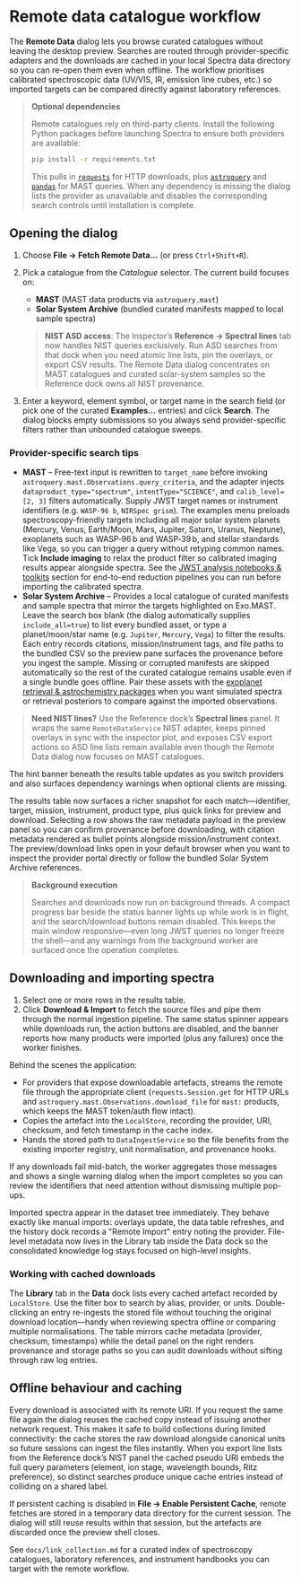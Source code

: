 # Remote data catalogue workflow

The **Remote Data** dialog lets you browse curated catalogues without leaving the
desktop preview. Searches are routed through provider-specific adapters and the
downloads are cached in your local Spectra data directory so you can re-open
them even when offline. The workflow prioritises calibrated spectroscopic data
(UV/VIS, IR, emission line cubes, etc.) so imported targets can be compared
directly against laboratory references.

> **Optional dependencies**
>
> Remote catalogues rely on third-party clients. Install the following Python
> packages before launching Spectra to ensure both providers are available:
>
> ```bash
> pip install -r requirements.txt
> ```
>
> This pulls in [`requests`](https://docs.python-requests.org/) for HTTP
> downloads, plus [`astroquery`](https://astroquery.readthedocs.io/) and
> [`pandas`](https://pandas.pydata.org/) for MAST queries. When any dependency
> is missing the dialog lists the provider as unavailable and disables the
> corresponding search controls until installation is complete.

## Opening the dialog

1. Choose **File → Fetch Remote Data…** (or press `Ctrl+Shift+R`).
2. Pick a catalogue from the *Catalogue* selector. The current build focuses on:
   - **MAST** (MAST data products via `astroquery.mast`)
   - **Solar System Archive** (bundled curated manifests mapped to local sample spectra)

   > **NIST ASD access**: The Inspector’s **Reference → Spectral lines** tab now handles NIST queries exclusively. Run ASD
   > searches from that dock when you need atomic line lists, pin the overlays, or export CSV results. The Remote Data dialog
   > concentrates on MAST catalogues and curated solar-system samples so the Reference dock owns all NIST provenance.
3. Enter a keyword, element symbol, or target name in the search field (or pick
   one of the curated **Examples…** entries) and click **Search**. The dialog
   blocks empty submissions so you always send provider-specific filters rather
   than unbounded catalogue sweeps.

### Provider-specific search tips

- **MAST** – Free-text input is rewritten to `target_name` before invoking
  `astroquery.mast.Observations.query_criteria`, and the adapter injects
  `dataproduct_type="spectrum"`, `intentType="SCIENCE"`, and
  `calib_level=[2, 3]` filters automatically. Supply JWST target names or
  instrument identifiers (e.g. `WASP-96 b`, `NIRSpec grism`). The examples menu
  preloads spectroscopy-friendly targets including all major solar system planets
  (Mercury, Venus, Earth/Moon, Mars, Jupiter, Saturn, Uranus, Neptune), exoplanets
  such as WASP‑96 b and WASP‑39 b, and stellar standards like Vega, so you can
  trigger a query without retyping common names. Tick
  **Include imaging** to relax the product filter so calibrated imaging results
  appear alongside spectra.
  See the [JWST analysis notebooks & toolkits](../link_collection.md#jwst-analysis-notebooks--toolkits)
  section for end-to-end reduction pipelines you can run before importing the
  calibrated spectra.
- **Solar System Archive** – Provides a local catalogue of curated manifests and sample
  spectra that mirror the targets highlighted on Exo.MAST. Leave the search box
  blank (the dialog automatically supplies `include_all=true`) to list every
  bundled asset, or type a planet/moon/star name (e.g. `Jupiter`, `Mercury`,
  `Vega`) to filter the results. Each entry records citations, mission/instrument
  tags, and file paths to the bundled CSV so the preview pane surfaces the
  provenance before you ingest the sample. Missing or corrupted manifests are
  skipped automatically so the rest of the curated catalogue remains usable even
  if a single bundle goes offline.
  Pair these assets with the [exoplanet retrieval & astrochemistry packages](../link_collection.md#exoplanet-retrieval--astrochemistry-packages)
  when you want simulated spectra or retrieval posteriors to compare against the
  imported observations.

> **Need NIST lines?** Use the Reference dock’s **Spectral lines** panel. It wraps the same `RemoteDataService` NIST adapter,
> keeps pinned overlays in sync with the inspector plot, and exposes CSV export actions so ASD line lists remain available even
> though the Remote Data dialog now focuses on MAST catalogues.

The hint banner beneath the results table updates as you switch providers and
also surfaces dependency warnings when optional clients are missing.

The results table now surfaces a richer snapshot for each match—identifier,
target, mission, instrument, product type, plus quick links for preview and
download. Selecting a row shows the raw metadata payload in the preview panel so
you can confirm provenance before downloading, with citation metadata rendered as
bullet points alongside mission/instrument context. The preview/download links
open in your default browser when you want to inspect the provider portal
directly or follow the bundled Solar System Archive references.

> **Background execution**
>
> Searches and downloads now run on background threads. A compact progress bar
> beside the status banner lights up while work is in flight, and the
> search/download buttons remain disabled. This keeps the main window
> responsive—even long JWST queries no longer freeze the shell—and any warnings
> from the background worker are surfaced once the operation completes.

## Downloading and importing spectra

1. Select one or more rows in the results table.
2. Click **Download & Import** to fetch the source files and pipe them through
   the normal ingestion pipeline. The same status spinner appears while
   downloads run, the action buttons are disabled, and the banner reports how
   many products were imported (plus any failures) once the worker finishes.

Behind the scenes the application:

* For providers that expose downloadable artefacts, streams the remote file
  through the appropriate client (`requests.Session.get` for HTTP URLs and
  `astroquery.mast.Observations.download_file` for `mast:` products, which keeps
  the MAST token/auth flow intact).
* Copies the artefact into the `LocalStore`, recording the provider, URI,
  checksum, and fetch timestamp in the cache index.
* Hands the stored path to `DataIngestService` so the file benefits from the
  existing importer registry, unit normalisation, and provenance hooks.

If any downloads fail mid-batch, the worker aggregates those messages and shows
a single warning dialog when the import completes so you can review the
identifiers that need attention without dismissing multiple pop-ups.

Imported spectra appear in the dataset tree immediately. They behave exactly
like manual imports: overlays update, the data table refreshes, and the history
dock records a "Remote Import" entry noting the provider. File-level metadata
now lives in the Library tab inside the Data dock so the consolidated knowledge
log stays focused on high-level insights.

### Working with cached downloads

The **Library** tab in the **Data** dock lists every cached artefact recorded by
`LocalStore`. Use the filter box to search by alias, provider, or units.
Double-clicking an entry re-ingests the stored file without touching the
original download location—handy when reviewing spectra offline or comparing
multiple normalisations. The table mirrors cache metadata (provider, checksum,
timestamps) while the detail panel on the right renders provenance and storage
paths so you can audit downloads without sifting through raw log entries.

## Offline behaviour and caching

Every download is associated with its remote URI. If you request the same file
again the dialog reuses the cached copy instead of issuing another network
request. This makes it safe to build collections during limited connectivity:
the cache stores the raw download alongside canonical units so future sessions
can ingest the files instantly. When you export line lists from the Reference
dock’s NIST panel the cached pseudo URI embeds the full query parameters
(element, ion stage, wavelength bounds, Ritz preference), so distinct searches
produce unique cache entries instead of colliding on a shared label.

If persistent caching is disabled in **File → Enable Persistent Cache**, remote
fetches are stored in a temporary data directory for the current session. The
dialog will still reuse results within that session, but the artefacts are
discarded once the preview shell closes.

See `docs/link_collection.md` for a curated index of spectroscopy catalogues,
laboratory references, and instrument handbooks you can target with the remote
workflow.
